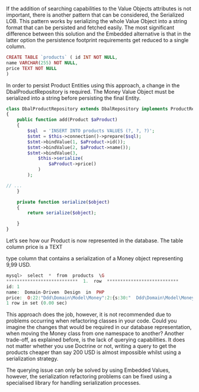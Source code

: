 If the addition of searching capabilities to the Value Objects attributes is not important, there is another pattern that can be considered, the Serialized LOB. This pattern works by serializing the whole Value Object into a string format that can be persisted and fetched easily. The most significant difference between this solution and the Embedded alternative is that in the latter option the persistence footprint requirements get reduced to a single column.

```php
CREATE TABLE `products` ( id INT NOT NULL,
name VARCHAR(255) NOT NULL,
price TEXT NOT NULL
)
```

In order to persist Product Entities using this approach, a change in the DbalProductRepository is required. The Money Value Object must be serialized into a string before persisting the final Entity.

```php
class DbalProductRepository extends DbalRepository implements ProductRepository
{
    public function add(Product $aProduct)
    {
        $sql  = 'INSERT INTO products VALUES (?, ?, ?)';
        $stmt = $this->connection()->prepare($sql);
        $stmt->bindValue(1, $aProduct->id());
        $stmt->bindValue(2, $aProduct->name());
        $stmt->bindValue(3,
            $this->serialize(
                $aProduct->price()
            )
        );

// ...
    }

    private function serialize($object)
    {
        return serialize($object);

    }
}
```

Let’s see how our Product is now represented in the database. The table column price is a TEXT

type column that contains a serialization of a Money object representing 9,99 USD.



```php
mysql>  select  *  from  products  \G
***************************  1.  row  ***************************
id: 1
name:  Domain-Driven  Design  in  PHP
price:  O:22:"Ddd\Domain\Model\Money":2:{s:30:"  Ddd\Domain\Model\Money  amount";i:\ 999;s:32:"  Ddd\Domain\Model\Money  currency";O:25:"Ddd\Domain\Model\Currency":1:{\ s:34:"  Ddd\Domain\Model\Currency  isoCode";s:3:"USD";}}
1 row in set (0.00 sec)
```

This approach does the job, however, it is not recommended due to problems occurring when refactoring classes in your code. Could you imagine the changes that would be required in our database representation, when moving the Money class from one namespace to another? Another trade-off, as explained before, is the lack of querying capabilities. It does not matter whether you use Doctrine or not, writing a query to get the products cheaper than say 200 USD is almost impossible whilst using a serialization strategy.

The querying issue can only be solved by using Embedded Values, however, the serialization refactoring problems can be fixed using a specialised library for handling serialization processes.



